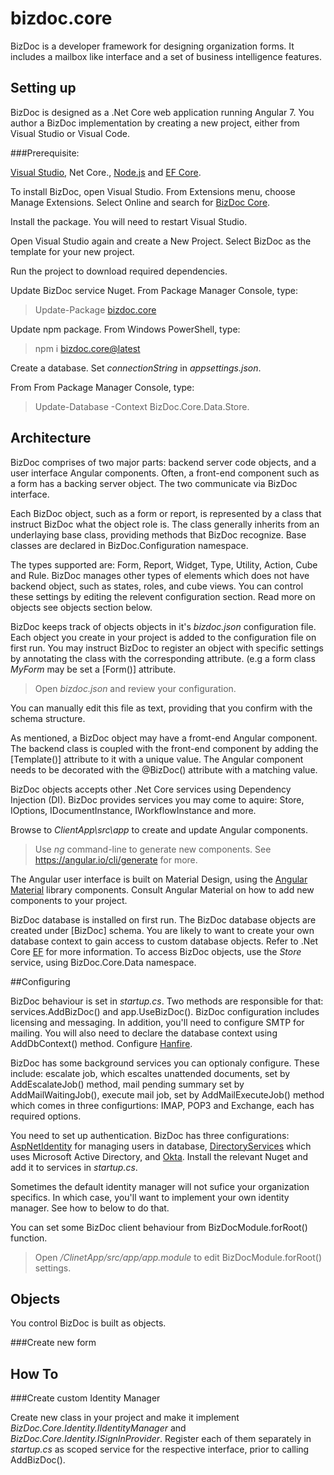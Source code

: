 # bizdoc.core

BizDoc is a developer framework for designing organization forms. It includes a mailbox like interface and a set of business intelligence features.

## Setting up

BizDoc is designed as a .Net Core web application running Angular 7. You author a BizDoc implementation by creating a new project, either from Visual Studio or Visual Code. 

###Prerequisite:

[Visual Studio](https://visualstudio.microsoft.com/vs/), Net Core.,
[Node.js](https://nodejs.org/)
and [EF Core](https://docs.microsoft.com/en-us/ef/core/get-started/install/).

To install BizDoc, open Visual Studio. From Extensions menu, choose Manage Extensions. Select Online and search for [BizDoc Core](https://marketplace.visualstudio.com/items?itemName=Moding.BizDoc-Core).

Install the package. You will need to restart Visual Studio.

Open Visual Studio again and create a New Project. Select BizDoc as the template for your new project.

Run the project to download required dependencies.

Update BizDoc service Nuget. From Package Manager Console, type:

> Update-Package [bizdoc.core](https://www.nuget.org/packages/BizDoc.Core/)

Update npm package. From Windows PowerShell, type:

> npm i [bizdoc.core@latest](https://www.npmjs.com/package/bizdoc.core)

Create a database. Set _connectionString_ in _appsettings.json_. 

From From Package Manager Console, type:

> Update-Database -Context BizDoc.Core.Data.Store.

## Architecture

BizDoc comprises of two major parts: backend server code objects, and a user interface Angular components. Often, a front-end component such as a form has a backing server object. The two communicate via BizDoc interface.

Each BizDoc object, such as a form or report, is represented by a class that instruct BizDoc what the object role is. The class generally inherits from an underlaying base class, providing methods that BizDoc recognize. Base classes are declared in BizDoc.Configuration namespace. 

The types supported are:
Form,
Report,
Widget,
Type,
Utility,
Action,
Cube and
Rule.
BizDoc manages other types of elements which does not have backend object, such as states, roles, and cube views. You can control these settings by editing the relevent configuration section.
Read more on objects see objects section below.


BizDoc keeps track of objects objects in it's _bizdoc.json_ configuration file. Each object you create in your project is added to the configuration file on first run.
You may instruct BizDoc to register an object with specific settings by annotating the class with the corresponding attribute. (e.g a form class _MyForm_ may be set a \[Form()\] attribute.

> Open _bizdoc.json_ and review your configuration.

You can manually edit this file as text, providing that you confirm with the schema structure.

As mentioned, a BizDoc object may have a fromt-end Angular component. The backend class is coupled with the front-end component by adding the \[Template()\] attribute to it with a unique value. The Angular component needs to be decorated with the @BizDoc() attribute with a matching value. 

BizDoc objects accepts other .Net Core services using Dependency Injection (DI). 
BizDoc provides services you may come to aquire: Store, IOptions<SystemOptions>, IDocumentInstance, IWorkflowInstance and more. 

Browse to _ClientApp\src\app_ to create and update Angular components.

> Use _ng_ command-line to generate new components. See https://angular.io/cli/generate for more. 

The Angular user interface is built on Material Design, using the [Angular Material](https://material.angular.io/) library components.
Consult Angular Material on how to add new components to your project.

BizDoc database is installed on first run. The BizDoc database objects are created under \[BizDoc\] schema. You are likely to want to create your own database context to gain access to custom database objects. Refer to .Net Core [EF](https://docs.microsoft.com/en-us/ef/core/get-started/index) for more information.
To access BizDoc objects, use the _Store_ service, using BizDoc.Core.Data namespace. 

##Configuring

BizDoc behaviour is set in _startup.cs_. Two methods are responsible for that: services.AddBizDoc() and app.UseBizDoc().
BizDoc configuration includes licensing and messaging.
In addition, you'll need to configure SMTP for mailing.
You will also need to declare the database context using AddDbContext() method.
Configure [Hanfire](https://docs.hangfire.io/en/latest/getting-started/aspnet-core-applications.html).

BizDoc has some background services you can optionaly configure. These include: escalate job, which escaltes unattended documents, set by AddEscalateJob() method, mail pending summary set by AddMailWaitingJob(), execute mail job, set by AddMailExecuteJob() method which comes in three configurtions: IMAP, POP3 and Exchange, each has required options. 

You need to set up authentication. BizDoc has three configurations: [AspNetIdentity](https://www.nuget.org/packages/BizDoc.Core.AspIdentity/) for managing users in database, [DirectoryServices](https://www.nuget.org/packages/BizDoc.Core.DirectoryServices/) which uses Microsoft Active Directory, and [Okta](https://www.nuget.org/packages/BizDoc.Core.Okta/). Install the relevant Nuget and add it to services in _startup.cs_.

Sometimes the default identity manager will not sufice your organization specifics. In which case, you'll want to implement your own identity manager. See how to below to do that. 

You can set some BizDoc client behaviour from BizDocModule.forRoot() function.

> Open _/ClinetApp/src/app/app.module_ to edit BizDocModule.forRoot() settings.

## Objects

You control BizDoc is built as objects.

###Create new form

## How To

###Create custom Identity Manager

Create new class in your project and make it implement _BizDoc.Core.Identity.IIdentityManager_ and _BizDoc.Core.Identity.ISignInProvider_.
Register each of them separately in _startup.cs_ as scoped service for the respective interface, prior to calling AddBizDoc().
